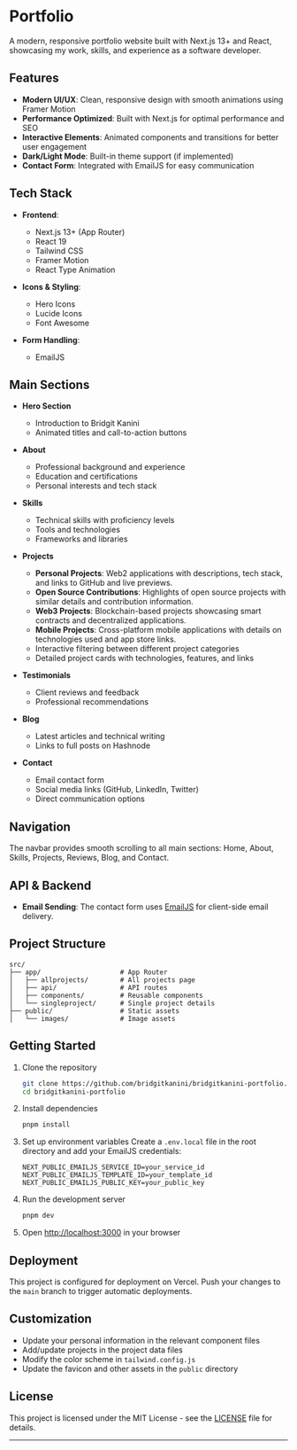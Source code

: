 # Portfolio

A modern, responsive portfolio website built with Next.js 13+ and React, showcasing my work, skills, and experience as a software developer.

## Features

- **Modern UI/UX**: Clean, responsive design with smooth animations using Framer Motion
- **Performance Optimized**: Built with Next.js for optimal performance and SEO
- **Interactive Elements**: Animated components and transitions for better user engagement
- **Dark/Light Mode**: Built-in theme support (if implemented)
- **Contact Form**: Integrated with EmailJS for easy communication

## Tech Stack

- **Frontend**:
  - Next.js 13+ (App Router)
  - React 19
  - Tailwind CSS
  - Framer Motion
  - React Type Animation

- **Icons & Styling**:
  - Hero Icons
  - Lucide Icons
  - Font Awesome

- **Form Handling**:
  - EmailJS

## Main Sections

- **Hero Section**
  - Introduction to Bridgit Kanini
  - Animated titles and call-to-action buttons

- **About**
  - Professional background and experience
  - Education and certifications
  - Personal interests and tech stack

- **Skills**
  - Technical skills with proficiency levels
  - Tools and technologies
  - Frameworks and libraries

- **Projects**
  - **Personal Projects**: Web2 applications with descriptions, tech stack, and links to GitHub and live previews.
  - **Open Source Contributions**: Highlights of open source projects with similar details and contribution information.
  - **Web3 Projects**: Blockchain-based projects showcasing smart contracts and decentralized applications.
  - **Mobile Projects**: Cross-platform mobile applications with details on technologies used and app store links.
  - Interactive filtering between different project categories
  - Detailed project cards with technologies, features, and links

- **Testimonials**
  - Client reviews and feedback
  - Professional recommendations

- **Blog**
  - Latest articles and technical writing
  - Links to full posts on Hashnode

- **Contact**
  - Email contact form
  - Social media links (GitHub, LinkedIn, Twitter)
  - Direct communication options

## Navigation

The navbar provides smooth scrolling to all main sections: Home, About, Skills, Projects, Reviews, Blog, and Contact.

## API & Backend

- **Email Sending**: The contact form uses [EmailJS](https://www.emailjs.com/) for client-side email delivery. 




## Project Structure

```
src/
├── app/                    # App Router
│   ├── allprojects/        # All projects page
│   ├── api/                # API routes
│   ├── components/         # Reusable components
│   └── singleproject/      # Single project details
├── public/                 # Static assets
│   └── images/             # Image assets
```

## Getting Started

1. Clone the repository
   ```bash
   git clone https://github.com/bridgitkanini/bridgitkanini-portfolio.git
   cd bridgitkanini-portfolio
   ```

2. Install dependencies
   ```bash
   pnpm install
   ```

3. Set up environment variables
   Create a `.env.local` file in the root directory and add your EmailJS credentials:
   ```
   NEXT_PUBLIC_EMAILJS_SERVICE_ID=your_service_id
   NEXT_PUBLIC_EMAILJS_TEMPLATE_ID=your_template_id
   NEXT_PUBLIC_EMAILJS_PUBLIC_KEY=your_public_key
   ```

4. Run the development server
   ```bash
   pnpm dev
   ```

5. Open [http://localhost:3000](http://localhost:3000) in your browser

## Deployment

This project is configured for deployment on Vercel. Push your changes to the `main` branch to trigger automatic deployments.

## Customization

- Update your personal information in the relevant component files
- Add/update projects in the project data files
- Modify the color scheme in `tailwind.config.js`
- Update the favicon and other assets in the `public` directory

## License

This project is licensed under the MIT License - see the [LICENSE](LICENSE) file for details.

---
